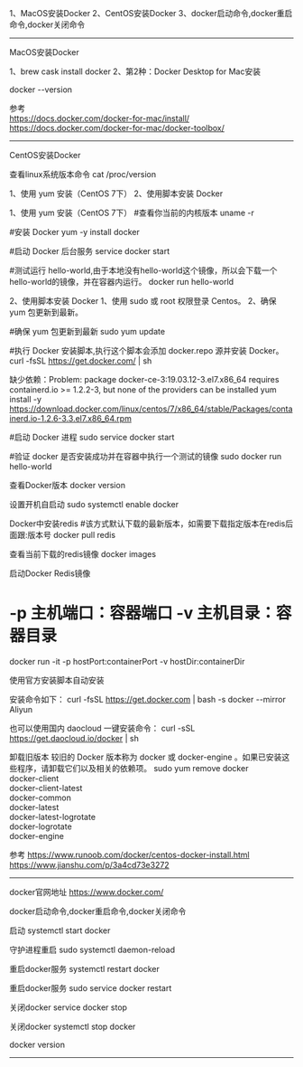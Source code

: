 1、MacOS安装Docker
2、CentOS安装Docker
3、docker启动命令,docker重启命令,docker关闭命令








---------------------------------------------------------------------------------------------------------------------

MacOS安装Docker

1、brew cask install docker
2、第2种：Docker Desktop for Mac安装



docker --version


参考  
https://docs.docker.com/docker-for-mac/install/  
https://docs.docker.com/docker-for-mac/docker-toolbox/  


---------------------------------------------------------------------------------------------------------------------

CentOS安装Docker


查看linux系统版本命令
cat /proc/version


1、使用 yum 安装（CentOS 7下）
2、使用脚本安装 Docker



1、使用 yum 安装（CentOS 7下）
#查看你当前的内核版本
uname -r

#安装 Docker
yum -y install docker

#启动 Docker 后台服务
service docker start

#测试运行 hello-world,由于本地没有hello-world这个镜像，所以会下载一个hello-world的镜像，并在容器内运行。
docker run hello-world



2、使用脚本安装 Docker
1、使用 sudo 或 root 权限登录 Centos。
2、确保 yum 包更新到最新。


#确保 yum 包更新到最新
sudo yum update

#执行 Docker 安装脚本,执行这个脚本会添加 docker.repo 源并安装 Docker。
curl -fsSL https://get.docker.com/ | sh

缺少依赖：Problem: package docker-ce-3:19.03.12-3.el7.x86_64 requires containerd.io >= 1.2.2-3, but none of the providers can be installed
yum install -y https://download.docker.com/linux/centos/7/x86_64/stable/Packages/containerd.io-1.2.6-3.3.el7.x86_64.rpm


#启动 Docker 进程
sudo service docker start

#验证 docker 是否安装成功并在容器中执行一个测试的镜像
sudo docker run hello-world

查看Docker版本
docker version

设置开机自启动
sudo systemctl enable docker

Docker中安装redis
#该方式默认下载的最新版本，如需要下载指定版本在redis后面跟:版本号
docker pull redis

查看当前下载的redis镜像
docker images

启动Docker Redis镜像

# -p 主机端口：容器端口      -v 主机目录：容器目录
docker run -it -p hostPort:containerPort -v hostDir:containerDir 






使用官方安装脚本自动安装

安装命令如下：
curl -fsSL https://get.docker.com | bash -s docker --mirror Aliyun

也可以使用国内 daocloud 一键安装命令：
curl -sSL https://get.daocloud.io/docker | sh


卸载旧版本
较旧的 Docker 版本称为 docker 或 docker-engine 。如果已安装这些程序，请卸载它们以及相关的依赖项。
sudo yum remove docker \
          docker-client \
          docker-client-latest \
          docker-common \
          docker-latest \
          docker-latest-logrotate \
          docker-logrotate \
          docker-engine




参考
https://www.runoob.com/docker/centos-docker-install.html
https://www.jianshu.com/p/3a4cd73e3272



---------------------------------------------------------------------------------------------------------------------


docker官网地址  https://www.docker.com/

docker启动命令,docker重启命令,docker关闭命令

启动        systemctl start docker

守护进程重启   sudo systemctl daemon-reload

重启docker服务   systemctl restart  docker

重启docker服务  sudo service docker restart

关闭docker service docker stop

关闭docker systemctl stop docker



 docker version



---------------------------------------------------------------------------------------------------------------------



